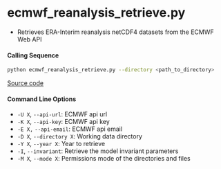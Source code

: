 ecmwf_reanalysis_retrieve.py
============================

- Retrieves ERA-Interim reanalysis netCDF4 datasets from the ECMWF Web API

#### Calling Sequence
```bash
python ecmwf_reanalysis_retrieve.py --directory <path_to_directory>
```
[Source code](https://github.com/tsutterley/model-harmonics/blob/main/reanalysis/ecmwf_reanalysis_retrieve.py)

#### Command Line Options
- `-U X`, `--api-url`: ECMWF api url
- `-K X`, `--api-key`: ECMWF api key
- `-E X,` `--api-email`: ECMWF api email
- `-D X`, `--directory X`: Working data directory
- `-Y X`, `--year X`: Year to retrieve
- `-I`, `--invariant`: Retrieve the model invariant parameters
- `-M X`, `--mode X`: Permissions mode of the directories and files
